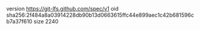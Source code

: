 version https://git-lfs.github.com/spec/v1
oid sha256:2f484a8a03914228db90b13d0663615ffc44e899aec1c42b681596cb7a37f610
size 2240

